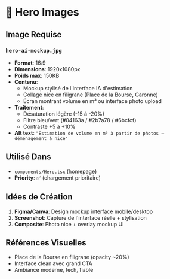 # 🎯 Hero Images

## Image Requise

### `hero-ai-mockup.jpg`
- **Format**: 16:9
- **Dimensions**: 1920x1080px
- **Poids max**: 150KB
- **Contenu**: 
  - Mockup stylisé de l'interface IA d'estimation
  - Collage nice en filigrane (Place de la Bourse, Garonne)
  - Écran montrant volume en m³ ou interface photo upload
- **Traitement**:
  - Désaturation légère (-15 à -20%)
  - Filtre bleu/vert (#04163a / #2b7a78 / #6bcfcf)
  - Contraste +5 à +10%
- **Alt text**: `"Estimation de volume en m³ à partir de photos — déménagement à nice"`

## Utilisé Dans
- `components/Hero.tsx` (homepage)
- **Priority**: ✅ (chargement prioritaire)

## Idées de Création
1. **Figma/Canva**: Design mockup interface mobile/desktop
2. **Screenshot**: Capture de l'interface réelle + stylisation
3. **Composite**: Photo nice + overlay mockup UI

## Références Visuelles
- Place de la Bourse en filigrane (opacity ~20%)
- Interface clean avec grand CTA
- Ambiance moderne, tech, fiable


